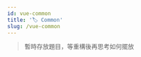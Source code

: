 ```yaml
---
id: vue-common
title: '🏷️ Common'
slug: /vue-common
---
```


> 暫時存放題目，等重構後再思考如何擺放

<!-- - vue 專案如何解決跨域問題 -->
<!-- - 如何使用 JS 實作 vue -->
<!-- - XSS 是什麼 ? 如何解決 ? -->
<!-- - 請簡述你對 git 的理解與使用過的指令 -->
<!-- - 請說明對 webpack 的理解，以及如何使用它 ? -->
<!-- - 請解釋什麼是 CDN ? 實務上對前端有什麼效能上的幫助 ? -->
<!-- Vue,js 2.x 的雙向綁定(數據響應)原理是如何實現的 ? -->
<!-- Vue,js 3.x 的雙向綁定(數據響應)原理是如何實現的 ? -->
